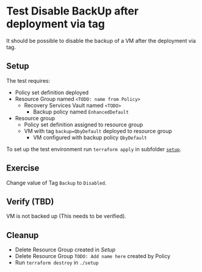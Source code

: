 # Test Disable BackUp after deployment via tag

It should be possible to disable the backup of a VM after the deployment via tag.

## Setup

The test requires:

- Policy set definition deployed
- Resource Group named `<TODO: name from Policy>`
  - Recovery Services Vault named `<TODO>`
    - Backup policy named `EnhancedDefault`
- Resource group
  - Policy set definition assigned to resource group
  - VM with tag `backup=QbyDefault` deployed to resource group
    - VM configured with backup policy `QbyDefault`

To set up the test environment run `terraform apply` in subfolder [`setup`](./setup/).

## Exercise

Change value of Tag `Backup` to `Disabled`. 

## Verify (TBD)

VM is not backed up (This needs to be verified). 

## Cleanup

- Delete Resource Group created in *Setup*
- Delete Resource Group `TODO: Add name here` created by Policy
- Run `terraform destroy` in `./setup`